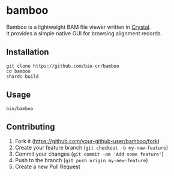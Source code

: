 # bamboo

Bamboo is a lightweight BAM file viewer written in [Crystal](https://crystal-lang.org/).  
It provides a simple native GUI for browsing alignment records.

## Installation

```
git clone https://github.com/bio-cr/bamboo
cd bamboo
shards build
```

## Usage

```
bin/bamboo
```

## Contributing

1. Fork it (<https://github.com/your-github-user/bamboo/fork>)
2. Create your feature branch (`git checkout -b my-new-feature`)
3. Commit your changes (`git commit -am 'Add some feature'`)
4. Push to the branch (`git push origin my-new-feature`)
5. Create a new Pull Request
